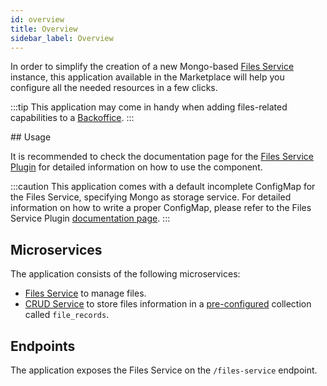 ```yaml
---
id: overview
title: Overview
sidebar_label: Overview
---
```


<!--
WARNING: this file was automatically generated by Mia-Platform Doc Aggregator.
DO NOT MODIFY IT BY HAND.
Instead, modify the source file and run the aggregator to regenerate this file.
-->

In order to simplify the creation of a new Mongo-based 
[Files Service](../../runtime_suite/files-service/configuration#mongodb-gridfs-configuration-file-single-bucket-option) 
instance, this application available in the Marketplace will help you configure all the needed resources in a few clicks.

:::tip
This application may come in handy when adding files-related capabilities to a [Backoffice](../../business_suite/backoffice/overview).
:::

## Usage

It is recommended to check the documentation page for the [Files Service Plugin](../../runtime_suite/files-service/configuration)
for detailed information on how to use the component.

:::caution
This application comes with a default incomplete ConfigMap for the Files Service, specifying Mongo as storage service.
For detailed information on how to write a proper ConfigMap, please refer to the Files Service Plugin 
[documentation page](../../runtime_suite/files-service/configuration#configuration-file).
:::

## Microservices

The application consists of the following microservices:

- [Files Service](../../runtime_suite/files-service/configuration#configuration-file) to manage files.
- [CRUD Service](../../runtime_suite/crud-service/overview_and_usage) to store files information in
  a [pre-configured](../../runtime_suite/files-service/configuration#crud-collection) collection
  called `file_records`.

## Endpoints

The application exposes the Files Service on the `/files-service` endpoint.

